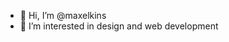 - 👋 Hi, I’m @maxelkins
- 👀 I’m interested in design and web development

<!---
MaxElkins/MaxElkins is a ✨ special ✨ repository because its `README.md` (this file) appears on your GitHub profile.
You can click the Preview link to take a look at your changes.
--->
